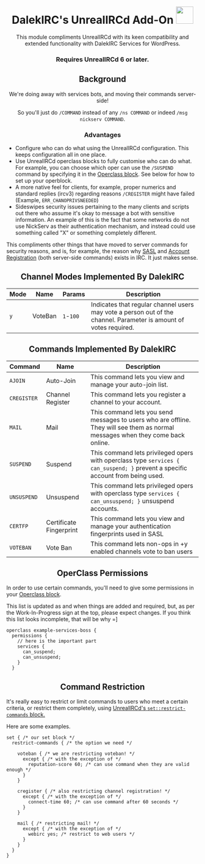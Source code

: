 # <div align="center">DalekIRC's UnrealIRCd Add-On <img src="https://cdn-icons-png.flaticon.com/512/5229/5229377.png" height="45" width="45"></div>

<div align="center">
This module compliments UnrealIRCd with its keen compatibility and extended functionality with DalekIRC Services for WordPress.
  
### <b>Requires UnrealIRCd 6 or later</b>.
</div>


## <div align="center">Background</div>
<div align="center">
We're doing away with services bots, and moving their commands server-side!

So you'll just do `/COMMAND` instead of any `/ns COMMAND` or indeed `/msg nickserv COMMAND`.
</div>

### <div align="center">Advantages</div>
- Configure who can do what using the UnrealIRCd configuration. This keeps configuration all in one place.
- Use UnrealIRCd operclass blocks to fully customise who can do what. For example, you can choose which oper can use the `/SUSPEND` command by specifying it in the [Operclass block](https://www.unrealircd.org/docs/Operclass_block). See below for how to set up your operblock.
- A more native feel for clients, for example, proper numerics and standard replies (ircv3) regarding reasons `/CREGISTER` might have failed (Example, `ERR_CHANOPRIVSNEEDED`)
- Sideswipes security issues pertaining to the many clients and scripts out there who assume it's okay to message a bot with sensitive information. An example of this is the fact that some networks do not use NickServ as their authentication mechanism, and instead could use something called "X" or something completely different.

This compliments other things that have moved to server commands for security reasons, and is, for example, the reason why [SASL](https://ircv3.net/specs/extensions/sasl-3.2) and [Account Registration](https://ircv3.net/specs/extensions/account-registration) (both server-side commands) exists in IRC. It just makes sense.

## <div align="center">Channel Modes Implemented By DalekIRC</div>

| Mode | Name | Params | Description |
|---|---|---|---|
| `y` | VoteBan | `1`-`100` | Indicates that regular channel users may vote a person out of the channel. Parameter is amount of votes required. |
## <div align="center">Commands Implemented By DalekIRC</div>

| Command | Name | Description |
|---|---|---|
| `AJOIN` | Auto-Join | This command lets you view and manage your auto-join list. |
| `CREGISTER` | Channel Register | This command lets you register a channel to your account. |
| `MAIL` | Mail | This command lets you send messages to users who are offline. They will see them as normal messages when they come back online. |
| `SUSPEND` | Suspend | This command lets privileged opers with operclass type `services { can_suspend; }` prevent a specific account from being used. |
| `UNSUSPEND` | Unsuspend | This command lets privileged opers with operclass type `services { can_unsuspend; }` unsuspend accounts. |
| `CERTFP` | Certificate Fingerprint | This command lets you view and manage your authentication fingerprints used in SASL |
| `VOTEBAN` | Vote Ban | This command lets non-ops in +y enabled channels vote to ban users |

## <div align="center">OperClass Permissions</div>
In order to use certain commands, you'll need to give some permissions in your [Operclass block](https://www.unrealircd.org/docs/Operclass_block).

This list is updated as and when things are added and required, but, as per the Work-In-Progress sign at the top, please expect changes. If you think this list looks incomplete, that will be why =]

```
operclass example-services-boss {
  permissions {
    // here is the important part
    services {
      can_suspend;
      can_unsuspend;
    }
  }
  ```
## <div align="center">Command Restriction</div>
It's really easy to restrict or limit commands to users who meet a certain criteria, or restrict them completely, using [UnrealIRCd's `set::restrict-commands` block.](https://www.unrealircd.org/docs/Set_block#set::restrict-commands)

Here are some examples.
```
set { /* our set block */
  restrict-commands { /* the option we need */
  
    voteban { /* we are restricting voteban! */
      except { /* with the exception of */
        reputation-score 60; /* can use command when they are valid enough */
      }
    }
    
    cregister { /* also restricting channel registration! */
      except { /* with the exception of */
        connect-time 60; /* can use command after 60 seconds */
      }
    }
    
    mail { /* restricting mail! */
      except { /* with the exception of */
        webirc yes; /* restrict to web users */
      }
    }
  }
}

